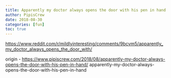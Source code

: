 ```yaml
---
title: Apparently my doctor always opens the door with his pen in hand
author: PipisCrew
date: 2018-08-30
categories: [fun]
toc: true
---
```


https://www.reddit.com/r/mildlyinteresting/comments/9bcvm5/apparently_my_doctor_always_opens_the_door_with/

origin - https://www.pipiscrew.com/2018/08/apparently-my-doctor-always-opens-the-door-with-his-pen-in-hand/ apparently-my-doctor-always-opens-the-door-with-his-pen-in-hand
